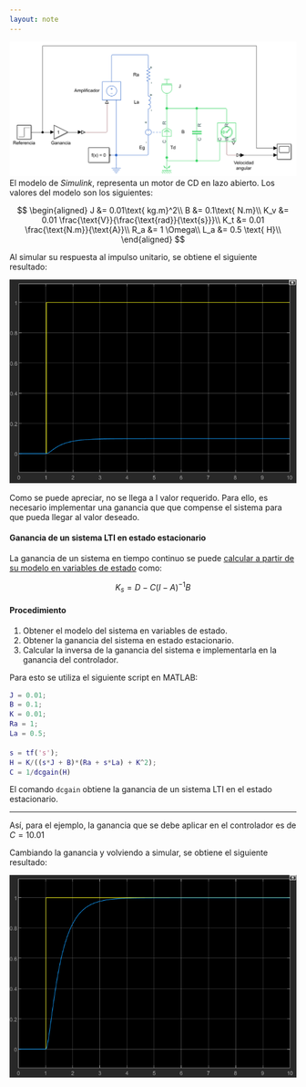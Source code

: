 ```yaml
---
layout: note
---
```


![Modelo en Simulink de motor de CD en lazo abierto](../../img/sim-control-velocidad-lazo-abierto.png)
El modelo de *Simulink*, representa un motor de CD en lazo abierto. Los valores del modelo son los siguientes:

$$
\begin{aligned}
    J &= 0.01\text{ kg.m}^2\\
    B &= 0.1\text{ N.m}\\
    K_v &= 0.01 \frac{\text{V}}{\frac{\text{rad}}{\text{s}}}\\
    K_t &= 0.01 \frac{\text{N.m}}{\text{A}}\\
    R_a &= 1 \Omega\\
    L_a &= 0.5 \text{ H}\\
\end{aligned}
$$

Al simular su respuesta al impulso unitario, se obtiene el siguiente resultado:

![Gráfica de velocidad contra referencia de un motor en lazo abierto sin ganancia](../../img/control-velocidad-lazo-abierto-grafica-sin-control.png)

Como se puede apreciar, no se llega a l valor requerido. Para ello, es necesario implementar una ganancia que que compense el sistema para que pueda llegar al valor deseado.

#### Ganancia de un sistema LTI en estado estacionario

La ganancia de un sistema en tiempo continuo se puede [calcular a partir de su modelo en variables de estado](https://la.mathworks.com/help/control/ref/lti.dcgain.html) como:

$$
K_s = D - C(I-A)^{-1}B
$$

#### Procedimiento

1. Obtener el modelo del sistema en variables de estado.
2. Obtener la ganancia del sistema en estado estacionario.
3. Calcular la inversa de la ganancia del sistema e implementarla en la ganancia del controlador.

Para esto se utiliza el siguiente script en MATLAB:

```matlab
J = 0.01;
B = 0.1;
K = 0.01;
Ra = 1;
La = 0.5;

s = tf('s');
H = K/((s*J + B)*(Ra + s*La) + K^2);
C = 1/dcgain(H)
```

El comando `dcgain` obtiene la ganancia de un sistema LTI en el estado estacionario.

-----

Así, para el ejemplo, la ganancia que se debe aplicar en el controlador es de $C = 10.01$

Cambiando la ganancia y volviendo a simular, se obtiene el siguiente resultado:

![Gráfica de velocidad contra referencia de un motor en lazo abierto con ganancia](../../img/control-velocidad-lazo-abierto-grafica-con-control.png)
